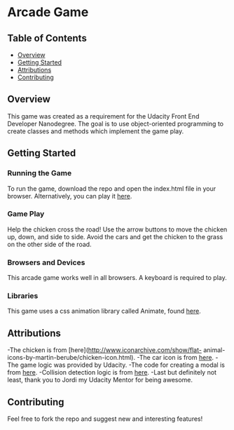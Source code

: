 Arcade Game
===============================

## Table of Contents

* [Overview](#overview)
* [Getting Started](#gettingstarted)
* [Attributions](#attributions)
* [Contributing](#contributing)

## Overview

This game was created as a requirement for the Udacity Front End Developer Nanodegree. The goal is to use object-oriented programming to create classes and methods which implement the game play.

## Getting Started

### Running the Game
To run the game, download the repo and open the index.html file in your browser. Alternatively, you can play it [here](https://elisos.github.io/frontend-nanodegree-arcade-game/).

### Game Play
Help the chicken cross the road! Use the arrow buttons to move the chicken up, down, and side to side. Avoid the cars and get the chicken to the grass on the other side of the road.

### Browsers and Devices
This arcade game works well in all browsers. A keyboard is required to play.

### Libraries
This game uses a css animation library called Animate, found [here](https://github.com/daneden/animate.css/).

## Attributions
-The chicken is from [here](http://www.iconarchive.com/show/flat- animal-icons-by-martin-berube/chicken-icon.html).
-The car icon is from [here](http://www.iconarchive.com/show/car-icons-by-bevel-and-emboss/car-purple-icon.html).
-The game logic was provided by Udacity.
-The code for creating a modal is from [here](https://www.w3schools.com/howto/howto_css_modals.asp).
-Collision detection logic is from [here](http://blog.sklambert.com/html5-canvas-game-2d-collision-detection/).
-Last but definitely not least, thank you to Jordi my Udacity Mentor for being awesome.

## Contributing

Feel free to fork the repo and suggest new and interesting features! 